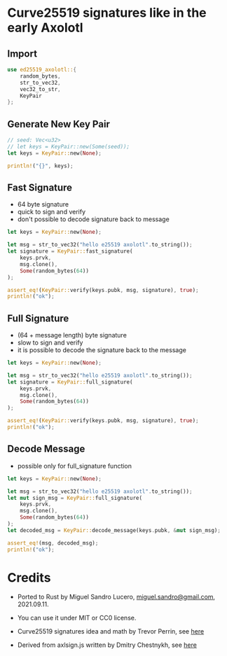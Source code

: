 # Curve25519 signatures like in the early Axolotl


## Import
```rs
use ed25519_axolotl::{
    random_bytes,
    str_to_vec32,
    vec32_to_str,
    KeyPair
};
```


## Generate New Key Pair
```rs
// seed: Vec<u32>
// let keys = KeyPair::new(Some(seed));
let keys = KeyPair::new(None);

println!("{}", keys);
```


## Fast Signature
- 64 byte signature
- quick to sign and verify
- don't possible to decode signature back to message
```rs
let keys = KeyPair::new(None);

let msg = str_to_vec32("hello e25519 axolotl".to_string());
let signature = KeyPair::fast_signature(
    keys.prvk,
    msg.clone(),
    Some(random_bytes(64))
);

assert_eq!(KeyPair::verify(keys.pubk, msg, signature), true);
println!("ok");
```

## Full Signature
- (64 + message length) byte signature
- slow to sign and verify
- it is possible to decode the signature back to the message
```rs
let keys = KeyPair::new(None);

let msg = str_to_vec32("hello e25519 axolotl".to_string());
let signature = KeyPair::full_signature(
    keys.prvk,
    msg.clone(),
    Some(random_bytes(64))
);

assert_eq!(KeyPair::verify(keys.pubk, msg, signature), true);
println!("ok");
```

## Decode Message
- possible only for full_signature function
```rs
let keys = KeyPair::new(None);

let msg = str_to_vec32("hello e25519 axolotl".to_string());
let mut sign_msg = KeyPair::full_signature(
    keys.prvk,
    msg.clone(),
    Some(random_bytes(64))
);
let decoded_msg = KeyPair::decode_message(keys.pubk, &mut sign_msg);

assert_eq!(msg, decoded_msg);
println!("ok");
```


# Credits
- Ported to Rust by Miguel Sandro Lucero, miguel.sandro@gmail.com, 2021.09.11.

- You can use it under MIT or CC0 license.

- Curve25519 signatures idea and math by Trevor Perrin, see [here](https://moderncrypto.org/mail-archive/curves/2014/000205.html)

- Derived from axlsign.js written by Dmitry Chestnykh, see [here](https://github.com/wavesplatform/curve25519-js)
